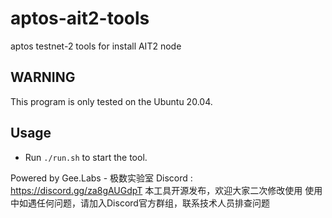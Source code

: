 # aptos-ait2-tools
 aptos testnet-2 tools for install AIT2 node

## WARNING
This program is only tested on the Ubuntu 20.04.

## Usage
* Run `./run.sh` to start the tool.

Powered by Gee.Labs - 极数实验室
Discord : https://discord.gg/za8gAUGdpT
本工具开源发布，欢迎大家二次修改使用
使用中如遇任何问题，请加入Discord官方群组，联系技术人员排查问题